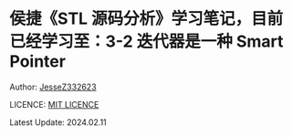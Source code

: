 # 侯捷《STL 源码分析》学习笔记，目前已经学习至：3-2 迭代器是一种 Smart Pointer

Author: [JesseZ332623](https://github.com/JesseZ332623)

LICENCE: [MIT LICENCE](https://opensource.org/license/mit/)

Latest Update: 2024.02.11
